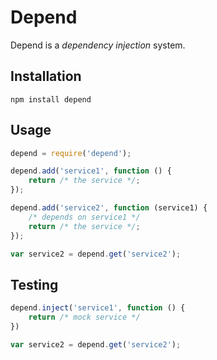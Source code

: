 # Depend #
Depend is a *dependency injection* system.

## Installation ##
```
npm install depend
```

## Usage ##
```javascript
depend = require('depend');

depend.add('service1', function () {
    return /* the service */;
});

depend.add('service2', function (service1) {
    /* depends on service1 */
    return /* the service */;
});

var service2 = depend.get('service2');
```

## Testing ##
```javascript
depend.inject('service1', function () {
    return /* mock service */
})

var service2 = depend.get('service2');
```
